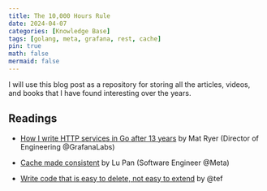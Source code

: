 ```yaml
---
title: The 10,000 Hours Rule
date: 2024-04-07
categories: [Knowledge Base]
tags: [golang, meta, grafana, rest, cache]
pin: true
math: false
mermaid: false
---
```


I will use this blog post as a repository for storing all the articles, videos, and books that I have found interesting over the years.

## Readings

- [How I write HTTP services in Go after 13 years](https://grafana.com/blog/2024/02/09/how-i-write-http-services-in-go-after-13-years/) by Mat Ryer (Director of Engineering @GrafanaLabs)
- [Cache made consistent](https://engineering.fb.com/2022/06/08/core-infra/cache-made-consistent/) by Lu Pan (Software Engineer @Meta)

- [Write code that is easy to delete, not easy to extend](https://programmingisterrible.com/post/139222674273/write-code-that-is-easy-to-delete-not-easy-to?source=post_page-----56b0d9de2c43--------------------------------) by @tef
